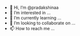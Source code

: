 - 👋 Hi, I’m @pradakshinaa
- 👀 I’m interested in ...
- 🌱 I’m currently learning ...
- 💞️ I’m looking to collaborate on ...
- 📫 How to reach me ...

<!---
pradakshinaa/pradakshinaa is a ✨ special ✨ repository because its `README.md` (this file) appears on your GitHub profile.
You can click the Preview link to take a look at your changes.
--->
